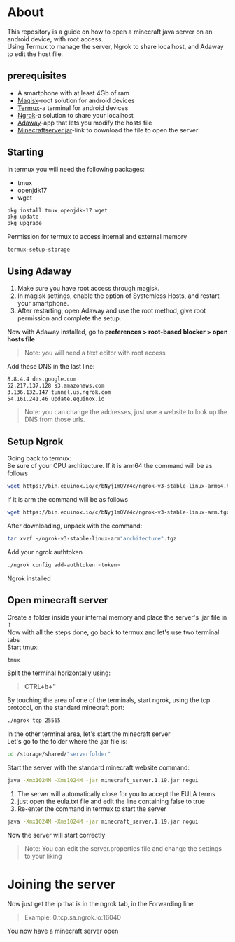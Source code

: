 # About
This repository is a guide on how to open a minecraft java server on an android device, with root access.   
Using Termux to manage the server, Ngrok to share localhost, and Adaway to edit the host file.

## prerequisites
- A smartphone with at least 4Gb of ram
- [Magisk](https://github.com/topjohnwu/Magisk)-root solution for android devices
- [Termux](https://github.com/termux/termux-app)-a terminal for android devices
- [Ngrok](https://ngrok.com/download)-a solution to share your localhost
- [Adaway](https://github.com/AdAway/AdAway)-app that lets you modify the hosts file
- [Minecraftserver.jar](https://www.minecraft.net/en-us/download/server)-link to download the file to open the server
## Starting
In termux you will need the following packages:
- tmux
- openjdk17
- wget
```sh
pkg install tmux openjdk-17 wget
pkg update 
pkg upgrade
```
Permission for termux to access internal and external memory
```sh
termux-setup-storage
```
## Using Adaway
1. Make sure you have root access through magisk.
2. In magisk settings, enable the option of Systemless Hosts, and restart your smartphone.
3. After restarting, open Adaway and use the root method, give root permission and complete the setup. 
      
Now with Adaway installed, go to **preferences > root-based blocker > open hosts file**   
> Note: you will need a text editor with root access      

Add these DNS in the last line:
```sh
8.8.4.4 dns.google.com
52.217.137.128 s3.amazonaws.com
3.136.132.147 tunnel.us.ngrok.com
54.161.241.46 update.equinox.io
```
> Note: you can change the addresses, just use a website to look up the DNS from those urls.
## Setup Ngrok
Going back to termux:   
 Be sure of your CPU architecture. If it is arm64 the command will be as follows
```sh
wget https://bin.equinox.io/c/bNyj1mQVY4c/ngrok-v3-stable-linux-arm64.tgz
```
If it is arm the command will be as follows
```sh
wget https://bin.equinox.io/c/bNyj1mQVY4c/ngrok-v3-stable-linux-arm.tgz
```
After downloading, unpack with the command:   
```sh
tar xvzf ~/ngrok-v3-stable-linux-arm"architecture".tgz
```
Add your ngrok authtoken
```sh
./ngrok config add-authtoken <token>
```
Ngrok installed
## Open minecraft server
Create a folder inside your internal memory and place the server's .jar file in it   
Now with all the steps done, go back to termux and let's use two terminal tabs   
Start tmux:
```sh
tmux
```
Split the terminal horizontally using:   
> **CTRL+b+"**   

By touching the area of one of the terminals, start ngrok, using the tcp protocol, on the standard minecraft port:
```sh
./ngrok tcp 25565
```
In the other terminal area, let's start the minecraft server   
Let's go to the folder where the .jar file is:
```sh
cd /storage/shared/"serverfolder"
```
Start the server with the standard minecraft website command:
```sh
java -Xmx1024M -Xms1024M -jar minecraft_server.1.19.jar nogui
```
1. The server will automatically close for you to accept the EULA terms   
2. just open the eula.txt file and edit the line containing false to true
3. Re-enter the command in termux to start the server
```sh
java -Xmx1024M -Xms1024M -jar minecraft_server.1.19.jar nogui
```
Now the server will start correctly
> Note: You can edit the server.properties file and change the settings to your liking
# Joining the server
Now just get the ip that is in the ngrok tab, in the Forwarding line
> Example: 0.tcp.sa.ngrok.io:16040

You now have a minecraft server open
